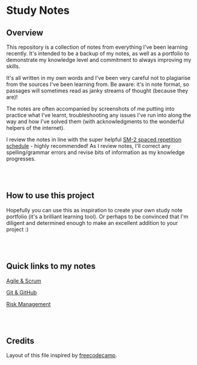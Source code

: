 # Study Notes

## Overview

This repository is a collection of notes from everything I've been learning recently. It's intended to be a backup of my notes, as well as a portfolio to demonstrate my knowledge level and commitment to always improving my skills.

It's all written in my own words and I've been very careful not to plagiarise from the sources I've been learning from. Be aware: it's in note format, so passages will sometimes read as janky streams of thought (because they are)! 

The notes are often accompanied by screenshots of me putting into practice what I've learnt, troubleshooting any issues I've run into along the way and how I've solved them (with acknowledgments to the wonderful helpers of the internet).

I review the notes in line with the super helpful [SM-2 spaced repetition schedule](https://www.lifehack.org/851026/spaced-repetition) - highly recommended! As I review notes, I'll correct any spelling/grammar errors and revise bits of information as my knowledge progresses. 

<br>
<br>

## How to use this project

Hopefully you can use this as inspiration to create your own study note portfolio (it's a brilliant learning tool). Or perhaps to be convinced that I'm diligent and determined enough to make an excellent addition to your project :)

<br>
<br>

## Quick links to my notes

[Agile & Scrum](#https://github.com/milliedavidson/StudyNotes/blob/main/AgileAndScrum.md)

[Git & GitHub](https://github.com/milliedavidson/StudyNotes/blob/main/GitAndGitHub.md)

[Risk Management](https://github.com/milliedavidson/StudyNotes/blob/main/RiskManagement.md)

<br>
<br>

## Credits

Layout of this file inspired by [freecodecamp](https://www.freecodecamp.org/news/how-to-write-a-good-readme-file/).